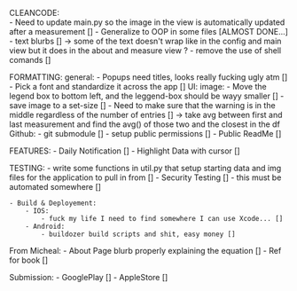 











CLEANCODE: 	
	- Need to update main.py so the image in the view is automatically updated after a measurement []
	- Generalize to OOP in some files [ALMOST DONE...]
		- text blurbs []
			-> some of the text doesn't wrap like in the config and main view but it does in the about and measure view ? 
	- remove the use of shell comands []

FORMATTING:
	general: 
		- Popups need titles, looks really fucking ugly atm []
		- Pick a font and standardize it across the app []
	UI: 
		image: 
			- Move the legend box to bottom left, and the leggend-box should be wayy smaller []
			- save image to a set-size []
			- Need to make sure that the warning is in the middle regardless of the number of entries []
				-> take avg between first and last measurement and find the avg() of those two and the closest in the df
        Github:
                - git submodule []
                - setup public permissions []
                - Public ReadMe []



FEATURES:
	- Daily Notification []
	- Highlight Data with cursor [] 

TESTING: 
	- write some functions in util.py that setup starting data and img files for the application to pull in from []
	- Security Testing []
		- this must be automated somewhere []	

	- Build & Deployement: 
		- IOS: 
			- fuck my life I need to find somewhere I can use Xcode... []
		- Android:
			- buildozer build scripts and shit, easy money []

From Micheal: 
	- About Page blurb properly explaining the equation []
	- Ref for book []

Submission:
	- GooglePlay []
	- AppleStore []

